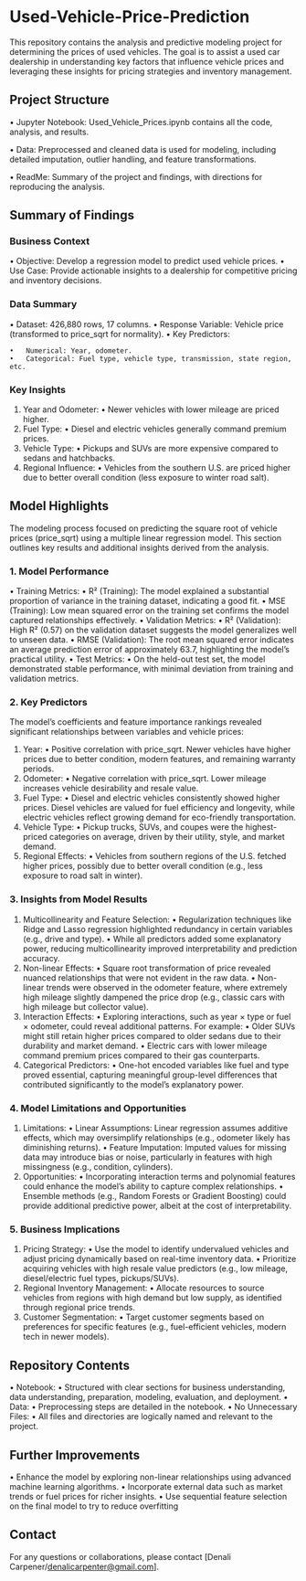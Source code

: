 # Used-Vehicle-Price-Prediction

This repository contains the analysis and predictive modeling project for determining the prices of used vehicles. The goal is to assist a used car dealership in understanding key factors that influence vehicle prices and leveraging these insights for pricing strategies and inventory management.

## Project Structure

•	Jupyter Notebook: Used_Vehicle_Prices.ipynb contains all the code, analysis, and results.

•	Data: Preprocessed and cleaned data is used for modeling, including detailed imputation, outlier handling, and feature transformations.

•	ReadMe: Summary of the project and findings, with directions for reproducing the analysis.

## Summary of Findings

### Business Context
•	Objective: Develop a regression model to predict used vehicle prices.
•	Use Case: Provide actionable insights to a dealership for competitive pricing and inventory decisions.

### Data Summary
•	Dataset: 426,880 rows, 17 columns.
•	Response Variable: Vehicle price (transformed to price_sqrt for normality).
•	Key Predictors:

	•	Numerical: Year, odometer.
	•	Categorical: Fuel type, vehicle type, transmission, state region, etc.

### Key Insights
1.	Year and Odometer:
	•	Newer vehicles with lower mileage are priced higher.
2.	Fuel Type:
	•	Diesel and electric vehicles generally command premium prices.
3.	Vehicle Type:
	•	Pickups and SUVs are more expensive compared to sedans and hatchbacks.
4.	Regional Influence:
	•	Vehicles from the southern U.S. are priced higher due to better overall condition (less exposure to winter road salt).

## Model Highlights

The modeling process focused on predicting the square root of vehicle prices (price_sqrt) using a multiple linear regression model. This section outlines key results and additional insights derived from the analysis.

### 1. Model Performance
•	Training Metrics:
	•	R² (Training): The model explained a substantial proportion of variance in the training dataset, indicating a good fit.
•	MSE (Training): Low mean squared error on the training set confirms the model captured relationships effectively.
•	Validation Metrics:
	•	R² (Validation): High R² (0.57) on the validation dataset suggests the model generalizes well to unseen data.
	•	RMSE (Validation): The root mean squared error indicates an average prediction error of approximately 63.7, highlighting the model’s practical utility.
•	Test Metrics:
	•	On the held-out test set, the model demonstrated stable performance, with minimal deviation from training and validation metrics.

### 2. Key Predictors

The model’s coefficients and feature importance rankings revealed significant relationships between variables and vehicle prices:
1.	Year:
	•	Positive correlation with price_sqrt. Newer vehicles have higher prices due to better condition, modern features, and remaining warranty periods.
2.	Odometer:
	•	Negative correlation with price_sqrt. Lower mileage increases vehicle desirability and resale value.
3.	Fuel Type:
	•	Diesel and electric vehicles consistently showed higher prices. Diesel vehicles are valued for fuel efficiency and longevity, while electric vehicles reflect growing demand for eco-friendly transportation.
4.	Vehicle Type:
	•	Pickup trucks, SUVs, and coupes were the highest-priced categories on average, driven by their utility, style, and market demand.
5.	Regional Effects:
	•	Vehicles from southern regions of the U.S. fetched higher prices, possibly due to better overall condition (e.g., less exposure to road salt in winter).

### 3. Insights from Model Results

1.	Multicollinearity and Feature Selection:
	•	Regularization techniques like Ridge and Lasso regression highlighted redundancy in certain variables (e.g., drive and type).
	•	While all predictors added some explanatory power, reducing multicollinearity improved interpretability and prediction accuracy.
2.	Non-linear Effects:
	•	Square root transformation of price revealed nuanced relationships that were not evident in the raw data.
	•	Non-linear trends were observed in the odometer feature, where extremely high mileage slightly dampened the price drop (e.g., classic cars with high mileage but collector value).
3.	Interaction Effects:
	•	Exploring interactions, such as year × type or fuel × odometer, could reveal additional patterns. For example:
	•	Older SUVs might still retain higher prices compared to older sedans due to their durability and market demand.
	•	Electric cars with lower mileage command premium prices compared to their gas counterparts.
4.	Categorical Predictors:
	•	One-hot encoded variables like fuel and type proved essential, capturing meaningful group-level differences that contributed significantly to the model’s explanatory power.

### 4. Model Limitations and Opportunities

1.	Limitations:
	•	Linear Assumptions: Linear regression assumes additive effects, which may oversimplify relationships (e.g., odometer likely has diminishing returns).
	•	Feature Imputation: Imputed values for missing data may introduce bias or noise, particularly in features with high missingness (e.g., condition, cylinders).
2.	Opportunities:
	•	Incorporating interaction terms and polynomial features could enhance the model’s ability to capture complex relationships.
	•	Ensemble methods (e.g., Random Forests or Gradient Boosting) could provide additional predictive power, albeit at the cost of interpretability.

### 5. Business Implications

1.	Pricing Strategy:
	•	Use the model to identify undervalued vehicles and adjust pricing dynamically based on real-time inventory data.
	•	Prioritize acquiring vehicles with high resale value predictors (e.g., low mileage, diesel/electric fuel types, pickups/SUVs).
2.	Regional Inventory Management:
	•	Allocate resources to source vehicles from regions with high demand but low supply, as identified through regional price trends.
3.	Customer Segmentation:
	•	Target customer segments based on preferences for specific features (e.g., fuel-efficient vehicles, modern tech in newer models).

## Repository Contents
•	Notebook:
	•	Structured with clear sections for business understanding, data understanding, preparation, modeling, evaluation, and deployment.
•	Data:
	•	Preprocessing steps are detailed in the notebook.
•	No Unnecessary Files:
	•	All files and directories are logically named and relevant to the project.

## Further Improvements
•	Enhance the model by exploring non-linear relationships using advanced machine learning algorithms.
•	Incorporate external data such as market trends or fuel prices for richer insights.
•	Use sequential feature selection on the final model to try to reduce overfitting

## Contact

For any questions or collaborations, please contact [Denali Carpener/denalicarpenter@gmail.com].